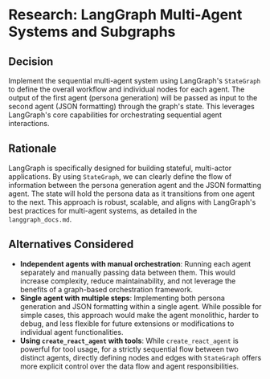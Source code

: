# Research: LangGraph Multi-Agent Systems and Subgraphs

## Decision

Implement the sequential multi-agent system using LangGraph's `StateGraph` to define the overall workflow and individual nodes for each agent. The output of the first agent (persona generation) will be passed as input to the second agent (JSON formatting) through the graph's state. This leverages LangGraph's core capabilities for orchestrating sequential agent interactions.

## Rationale

LangGraph is specifically designed for building stateful, multi-actor applications. By using `StateGraph`, we can clearly define the flow of information between the persona generation agent and the JSON formatting agent. The state will hold the persona data as it transitions from one agent to the next. This approach is robust, scalable, and aligns with LangGraph's best practices for multi-agent systems, as detailed in the `langgraph_docs.md`.

## Alternatives Considered

-   **Independent agents with manual orchestration**: Running each agent separately and manually passing data between them. This would increase complexity, reduce maintainability, and not leverage the benefits of a graph-based orchestration framework.
-   **Single agent with multiple steps**: Implementing both persona generation and JSON formatting within a single agent. While possible for simple cases, this approach would make the agent monolithic, harder to debug, and less flexible for future extensions or modifications to individual agent functionalities.
-   **Using `create_react_agent` with tools**: While `create_react_agent` is powerful for tool usage, for a strictly sequential flow between two distinct agents, directly defining nodes and edges with `StateGraph` offers more explicit control over the data flow and agent responsibilities.
